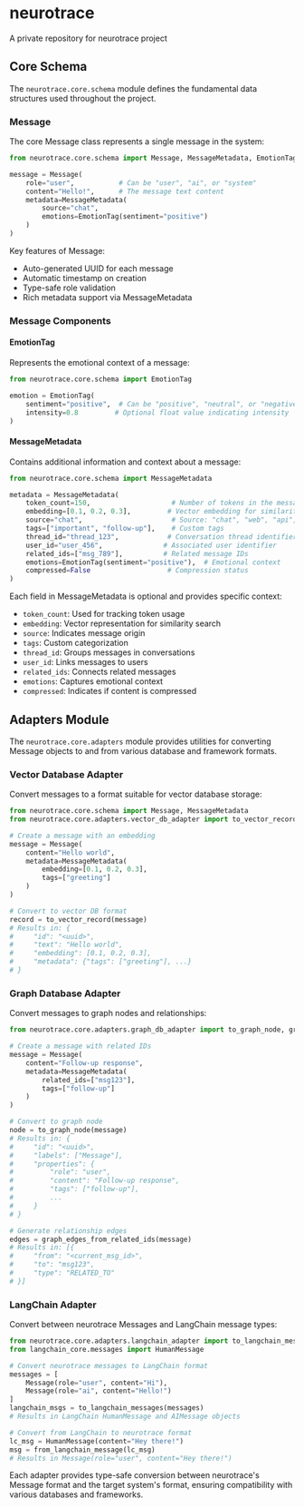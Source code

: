 # neurotrace
A private repository for neurotrace project

## Core Schema

The `neurotrace.core.schema` module defines the fundamental data structures used throughout the project.

### Message

The core Message class represents a single message in the system:

```python
from neurotrace.core.schema import Message, MessageMetadata, EmotionTag

message = Message(
    role="user",           # Can be "user", "ai", or "system"
    content="Hello!",      # The message text content
    metadata=MessageMetadata(
        source="chat",
        emotions=EmotionTag(sentiment="positive")
    )
)
```

Key features of Message:
- Auto-generated UUID for each message
- Automatic timestamp on creation
- Type-safe role validation
- Rich metadata support via MessageMetadata

### Message Components

#### EmotionTag

Represents the emotional context of a message:

```python
from neurotrace.core.schema import EmotionTag

emotion = EmotionTag(
    sentiment="positive",  # Can be "positive", "neutral", or "negative"
    intensity=0.8         # Optional float value indicating intensity
)
```

#### MessageMetadata

Contains additional information and context about a message:

```python
from neurotrace.core.schema import MessageMetadata

metadata = MessageMetadata(
    token_count=150,                    # Number of tokens in the message
    embedding=[0.1, 0.2, 0.3],         # Vector embedding for similarity search
    source="chat",                      # Source: "chat", "web", "api", or "system"
    tags=["important", "follow-up"],    # Custom tags
    thread_id="thread_123",            # Conversation thread identifier
    user_id="user_456",               # Associated user identifier
    related_ids=["msg_789"],          # Related message IDs
    emotions=EmotionTag(sentiment="positive"),  # Emotional context
    compressed=False                   # Compression status
)
```

Each field in MessageMetadata is optional and provides specific context:
- `token_count`: Used for tracking token usage
- `embedding`: Vector representation for similarity search
- `source`: Indicates message origin
- `tags`: Custom categorization
- `thread_id`: Groups messages in conversations
- `user_id`: Links messages to users
- `related_ids`: Connects related messages
- `emotions`: Captures emotional context
- `compressed`: Indicates if content is compressed

## Adapters Module

The `neurotrace.core.adapters` module provides utilities for converting Message objects to and from various database and framework formats.

### Vector Database Adapter

Convert messages to a format suitable for vector database storage:

```python
from neurotrace.core.schema import Message, MessageMetadata
from neurotrace.core.adapters.vector_db_adapter import to_vector_record

# Create a message with an embedding
message = Message(
    content="Hello world",
    metadata=MessageMetadata(
        embedding=[0.1, 0.2, 0.3],
        tags=["greeting"]
    )
)

# Convert to vector DB format
record = to_vector_record(message)
# Results in: {
#     "id": "<uuid>",
#     "text": "Hello world",
#     "embedding": [0.1, 0.2, 0.3],
#     "metadata": {"tags": ["greeting"], ...}
# }
```

### Graph Database Adapter

Convert messages to graph nodes and relationships:

```python
from neurotrace.core.adapters.graph_db_adapter import to_graph_node, graph_edges_from_related_ids

# Create a message with related IDs
message = Message(
    content="Follow-up response",
    metadata=MessageMetadata(
        related_ids=["msg123"],
        tags=["follow-up"]
    )
)

# Convert to graph node
node = to_graph_node(message)
# Results in: {
#     "id": "<uuid>",
#     "labels": ["Message"],
#     "properties": {
#         "role": "user",
#         "content": "Follow-up response",
#         "tags": ["follow-up"],
#         ...
#     }
# }

# Generate relationship edges
edges = graph_edges_from_related_ids(message)
# Results in: [{
#     "from": "<current_msg_id>",
#     "to": "msg123",
#     "type": "RELATED_TO"
# }]
```

### LangChain Adapter

Convert between neurotrace Messages and LangChain message types:

```python
from neurotrace.core.adapters.langchain_adapter import to_langchain_messages, from_langchain_message
from langchain_core.messages import HumanMessage

# Convert neurotrace messages to LangChain format
messages = [
    Message(role="user", content="Hi"),
    Message(role="ai", content="Hello!")
]
langchain_msgs = to_langchain_messages(messages)
# Results in LangChain HumanMessage and AIMessage objects

# Convert from LangChain to neurotrace format
lc_msg = HumanMessage(content="Hey there!")
msg = from_langchain_message(lc_msg)
# Results in Message(role="user", content="Hey there!")
```

Each adapter provides type-safe conversion between neurotrace's Message format and the target system's format, ensuring compatibility with various databases and frameworks.
